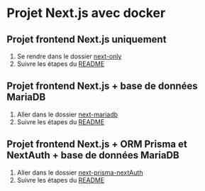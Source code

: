 # Projet Next.js avec docker

## Projet frontend Next.js uniquement

1. Se rendre dans le dossier [next-only](next-only)
2. Suivre les étapes du [README](next-only/README.md)

## Projet frontend Next.js + base de données MariaDB

1. Aller dans le dossier [next-mariadb](next-mariadb)
2. Suivre les étapes du [README](next-mariadb/README.md)

## Projet frontend Next.js + ORM Prisma et NextAuth + base de données MariaDB

1. Aller dans le dossier [next-prisma-nextAuth](next-prisma-nextAuth)
2. Suivre les étapes du [README](next-prisma-nextAuth/README.md)
